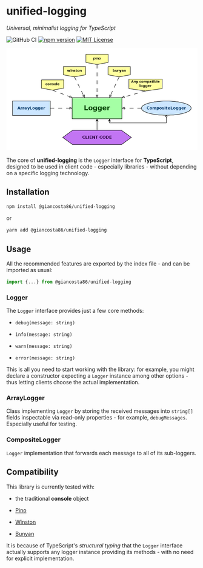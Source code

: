 # unified-logging

_Universal, minimalist logging for TypeScript_

![GitHub CI](https://github.com/giancosta86/unified-logging/actions/workflows/publish-to-npm.yml/badge.svg)
[![npm version](https://badge.fury.io/js/@giancosta86%2Funified-logging.svg)](https://badge.fury.io/js/@giancosta86%2Funified-logging)
[![MIT License](https://img.shields.io/badge/license-MIT-blue.svg?style=flat)](/LICENSE)

![Overview](docs/diagrams/overview.png)

The core of **unified-logging** is the `Logger` interface for **TypeScript**, designed to be used in client code - especially libraries - without depending on a specific logging technology.

## Installation

```bash
npm install @giancosta86/unified-logging
```

or

```bash
yarn add @giancosta86/unified-logging
```

## Usage

All the recommended features are exported by the index file - and can be imported as usual:

```typescript
import {...} from @giancosta86/unified-logging
```

### Logger

The `Logger` interface provides just a few core methods:

- `debug(message: string)`

- `info(message: string)`

- `warn(message: string)`

- `error(message: string)`

This is all you need to start working with the library: for example, you might declare a constructor expecting a `Logger` instance among other options - thus letting clients choose the actual implementation.

### ArrayLogger

Class implementing `Logger` by storing the received messages into `string[]` fields inspectable via read-only properties - for example, `debugMessages`. Especially useful for testing.

### CompositeLogger

`Logger` implementation that forwards each message to all of its sub-loggers.

## Compatibility

This library is currently tested with:

- the traditional **console** object

- [Pino](https://www.npmjs.com/package/pino)

- [Winston](https://www.npmjs.com/package/winston)

- [Bunyan](https://www.npmjs.com/package/bunyan)

It is because of TypeScript's _structural typing_ that the `Logger` interface actually supports any logger instance providing its methods - with no need for explicit implementation.
